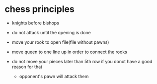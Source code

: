 # chess principles

- knights before bishops

- do not attack until the opening is done

- move your rook to open file(file without pawns)

- move queen to one line up in order to connect the rooks

- do not move your pieces later than 5th row if you donot have a good reason for that
  - opponent's pawn will attack them
